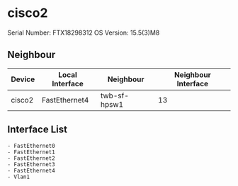 # cisco2

Serial Number: FTX18298312
OS Version: 15.5(3)M8

## Neighbour

| Device | Local Interface | Neighbour | Neighbour Interface |
|--------|-----------------|-----------|---------------------|
| cisco2 | FastEthernet4 | twb-sf-hpsw1 | 13 |

## Interface List
    - FastEthernet0
    - FastEthernet1
    - FastEthernet2
    - FastEthernet3
    - FastEthernet4
    - Vlan1

